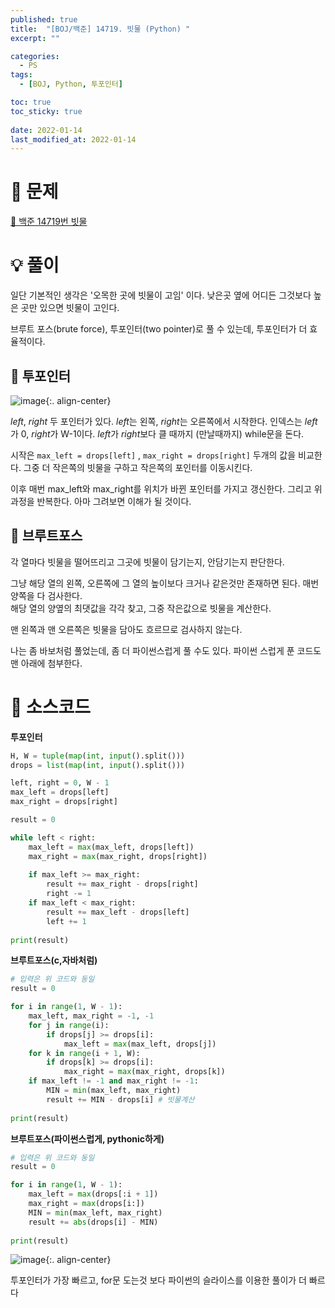 ```yaml
---
published: true
title:  "[BOJ/백준] 14719. 빗물 (Python) "
excerpt: ""

categories:
  - PS
tags:
  - [BOJ, Python, 투포인터]

toc: true
toc_sticky: true
 
date: 2022-01-14
last_modified_at: 2022-01-14
---
```

# 🔎 문제
[🔗 백준 14719번 빗물](https://www.acmicpc.net/problem/14719)

# 💡 풀이

일단 기본적인 생각은 '오목한 곳에 빗물이 고임' 이다. 낮은곳 옆에 어디든 그것보다 높은 곳만 있으면 빗물이 고인다.

브루트 포스(brute force), 투포인터(two pointer)로 풀 수 있는데, 투포인터가 더 효율적이다.

## 📍 투포인터
![image](https://user-images.githubusercontent.com/67352902/149524459-d4207fcb-c0f7-4f4d-afa1-7bf0dbc54ddf.png){:. align-center}



*left*, *right* 두 포인터가 있다. *left*는 왼쪽, *right*는 오른쪽에서 시작한다. 인덱스는 *left*가 0, *right*가 W-1이다.
*left*가 *right*보다 클 때까지 (만날때까지) while문을 돈다.

시작은 `max_left = drops[left]` , `max_right = drops[right]` 두개의 값을 비교한다. 그중 더 작은쪽의 빗물을 구하고 작은쪽의 포인터를 이동시킨다.

이후 매번 max_left와 max_right를 위치가 바뀐 포인터를 가지고 갱신한다. 그리고 위 과정을 반복한다. 아마 그려보면 이해가 될 것이다.

## 📍 브루트포스
각 열마다 빗물을 떨어뜨리고 그곳에 빗물이 담기는지, 안담기는지 판단한다.

그냥 해당 열의 왼쪽, 오른쪽에 그 열의 높이보다 크거나 같은것만 존재하면 된다. 매번 양쪽을 다 검사한다.<br>
해당 열의 양옆의 최댓값을 각각 찾고, 그중 작은값으로 빗물을 계산한다.

맨 왼쪽과 맨 오른쪽은 빗물을 담아도 흐르므로 검사하지 않는다.

나는 좀 바보처럼 풀었는데, 좀 더 파이썬스럽게 풀 수도 있다. 파이썬 스럽게 푼 코드도 맨 아래에 첨부한다.


# 📃 소스코드
**투포인터**
```python
H, W = tuple(map(int, input().split()))
drops = list(map(int, input().split()))

left, right = 0, W - 1
max_left = drops[left]
max_right = drops[right]

result = 0

while left < right:
    max_left = max(max_left, drops[left])
    max_right = max(max_right, drops[right])
    
    if max_left >= max_right:
        result += max_right - drops[right]
        right -= 1
    if max_left < max_right:
        result += max_left - drops[left]
        left += 1
        
print(result)
```

**브루트포스(c,자바처럼)**
```python
# 입력은 위 코드와 동일
result = 0

for i in range(1, W - 1):
    max_left, max_right = -1, -1
    for j in range(i):
        if drops[j] >= drops[i]:
            max_left = max(max_left, drops[j])
    for k in range(i + 1, W):
        if drops[k] >= drops[i]:
            max_right = max(max_right, drops[k])
    if max_left != -1 and max_right != -1:
        MIN = min(max_left, max_right)
        result += MIN - drops[i] # 빗물계산
        
print(result)
```

**브루트포스(파이썬스럽게, pythonic하게)**
```python
# 입력은 위 코드와 동일
result = 0

for i in range(1, W - 1):
    max_left = max(drops[:i + 1])
    max_right = max(drops[i:])
    MIN = min(max_left, max_right)
    result += abs(drops[i] - MIN)
        
print(result)
```

![image](https://user-images.githubusercontent.com/67352902/149527163-a4d5f39b-fc8c-43c3-a026-6cbbc5aba670.png){:. align-center}

투포인터가 가장 빠르고, for문 도는것 보다 파이썬의 슬라이스를 이용한 풀이가 더 빠르다
<br>